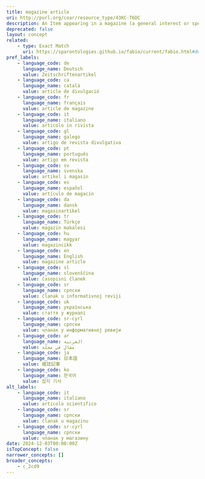 ```yaml
---
title: magazine article
uri: http://purl.org/coar/resource_type/43KC-T6DC
description: An Item appearing in a magazine (a general interest or specific focus periodical). This item is often shorter in length, is submitted by in-house and external authors. Adapted from MAGAZINE Definition & Meaning - Black's Law Dictionary (thelawdictionary.org)
deprecated: false
layout: concept
related:
    - type: Exact Match
      uri: https://sparontologies.github.io/fabio/current/fabio.html#d4e3866
pref_labels:
    - language_code: de
      language_name: Deutsch
      value: Zeitschriftenartikel
    - language_code: ca
      language_name: català
      value: article de divulgació
    - language_code: fr
      language_name: français
      value: article de magazine
    - language_code: it
      language_name: italiano
      value: articolo in rivista
    - language_code: gl
      language_name: galego
      value: artigo de revista divulgativa
    - language_code: pt
      language_name: português
      value: artigo em revista
    - language_code: sv
      language_name: svenska
      value: artikel i magasin
    - language_code: es
      language_name: español
      value: artículo de magacín
    - language_code: da
      language_name: dansk
      value: magasinartikel
    - language_code: tr
      language_name: Türkçe
      value: magazin makalesi
    - language_code: hu
      language_name: magyar
      value: magazincikk
    - language_code: en
      language_name: English
      value: magazine article
    - language_code: sl
      language_name: slovenščina
      value: časopisni članek
    - language_code: sr
      language_name: српски
      value: članak u informativnoj reviji
    - language_code: uk
      language_name: українська
      value: стаття у журналі
    - language_code: sr-cyrl
      language_name: српски
      value: чланак у информативној ревији
    - language_code: ar
      language_name: العربية
      value: مقال في مجلة
    - language_code: ja
      language_name: 日本語
      value: 雑誌記事
    - language_code: ko
      language_name: 한국어
      value: 잡지 기사
alt_labels:
    - language_code: it
      language_name: italiano
      value: articolo scientifico
    - language_code: sr
      language_name: српски
      value: članak u magazinu
    - language_code: sr-cyrl
      language_name: српски
      value: чланак у магазину
date: 2024-12-03T00:00:00Z
isTopConcept: false
narrower_concepts: []
broader_concepts:
    - c_2cd9
---
```


